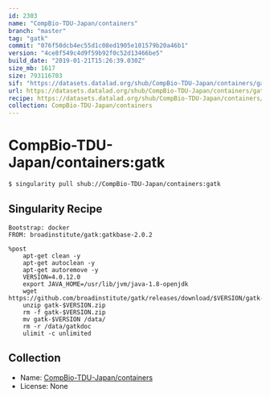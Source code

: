 ```yaml
---
id: 2303
name: "CompBio-TDU-Japan/containers"
branch: "master"
tag: "gatk"
commit: "076f50dcb4ec55d1c08ed1905e101579b20a46b1"
version: "4ce8f549c4d9f59b92f0c52d13466be5"
build_date: "2019-01-21T15:26:39.030Z"
size_mb: 1617
size: 793116703
sif: "https://datasets.datalad.org/shub/CompBio-TDU-Japan/containers/gatk/2019-01-21-076f50dc-4ce8f549/4ce8f549c4d9f59b92f0c52d13466be5.simg"
url: https://datasets.datalad.org/shub/CompBio-TDU-Japan/containers/gatk/2019-01-21-076f50dc-4ce8f549/
recipe: https://datasets.datalad.org/shub/CompBio-TDU-Japan/containers/gatk/2019-01-21-076f50dc-4ce8f549/Singularity
collection: CompBio-TDU-Japan/containers
---
```


# CompBio-TDU-Japan/containers:gatk

```bash
$ singularity pull shub://CompBio-TDU-Japan/containers:gatk
```

## Singularity Recipe

```singularity
Bootstrap: docker
FROM: broadinstitute/gatk:gatkbase-2.0.2

%post
    apt-get clean -y
    apt-get autoclean -y
    apt-get autoremove -y
    VERSION=4.0.12.0
    export JAVA_HOME=/usr/lib/jvm/java-1.8-openjdk
    wget https://github.com/broadinstitute/gatk/releases/download/$VERSION/gatk-$VERSION.zip
    unzip gatk-$VERSION.zip
    rm -f gatk-$VERSION.zip
    mv gatk-$VERSION /data/
    rm -r /data/gatkdoc
    ulimit -c unlimited
```

## Collection

 - Name: [CompBio-TDU-Japan/containers](https://github.com/CompBio-TDU-Japan/containers)
 - License: None

